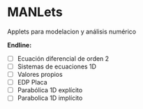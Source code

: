 # MANLets
Applets para modelacion y análisis numérico

**Endline:**
- [ ] Ecuación diferencial de orden 2
- [ ] Sistemas de ecuaciones 1D
- [ ] Valores propios
- [ ] EDP Placa
- [ ] Parabólica 1D explícito
- [ ] Parabolica 1D implícito 